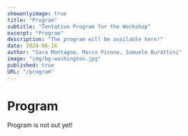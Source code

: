 ```yaml
---
showonlyimage: true
title: "Program"
subtitle: "Tentative Program for the Workshop"
excerpt: "Program"
description: "The program will be available here!"
date: 2024-06-16
author: "Sara Montagna, Marco Picone, Samuele Burattini"
image: "img/bg-washington.jpg"
published: true
URL: "/program"
---
```


# Program

Program is not out yet!

<!-- ## Monday March 11th, 2025

- **8:00 - 8:30**: Registration
- **8:45 - 9:00**: Welcome to DIGITA
- **9:00 - 10:00** Session 1
    - **9:00**: *Development and Validation of a Proximity-based Wearable Computing Testbed for CoWS*; Qimeng Li, Fabrizio Mangione, Francesco Porreca, Raffaele Gravina and Giancarlo Fortino
    - **9.30** *Towards Operator Digital Twins in Industry 5.0: Design Strategies & Experimental Evaluation*; Marco Picone, Riccardo Morandi, Valeria Villani, Marcello Pietri and Luca Bedogni
- **10:00 - 10:30**: Coffee break
- **10:30 - 11:30**: Session 2
    - **10.30**: *A Digital Twins approach for Oncologic Pharmaceutical Supply Chain*; Samuele Burattini, Sara Montagna, Nicola Gentili, Francesca Galardi and Roberto Vespignani, Paolo Zanatto, Angelo Croatti, Alessandro Ricci
    - **11.00**: *Representation of ML models to enhance simulation capabilities within DTs in personalized healthcare*; Alberto Marfoglia, Filippo Nardini, Sabato Mellone, Antonella Carbonaro
- **11:30 - 12:30**: **Keynote** in conjunction with the 3rd International Workshop on Telemedicine and e-Health Evolution in the New Era of Social Distancing -- *E-Health and Artificial Intelligence. The new paradigm of Medicine 4.0*; Prof. Eros Pasero, Politecnico di Torino (Italy), Distinguished Lecturer of the IEEE I&M Society -->
